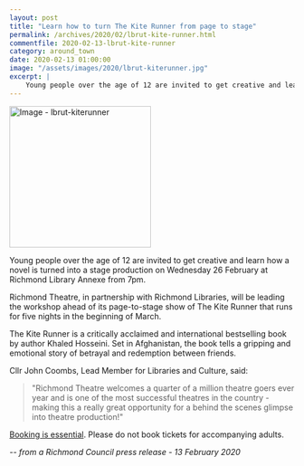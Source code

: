 ```yaml
---
layout: post
title: "Learn how to turn The Kite Runner from page to stage"
permalink: /archives/2020/02/lbrut-kite-runner.html
commentfile: 2020-02-13-lbrut-kite-runner
category: around_town
date: 2020-02-13 01:00:00
image: "/assets/images/2020/lbrut-kiterunner.jpg"
excerpt: |
    Young people over the age of 12 are invited to get creative and learn how a novel is turned into a stage production on Wednesday 26 February at Richmond Library Annexe from 7pm.
---
```

<a href="/assets/images/2020/lbrut-kiterunner.jpg" title="Click for a larger image"><img src="/assets/images/2020/lbrut-kiterunner-thumb.jpg" width="250" alt="Image - lbrut-kiterunner"  class="photo right"/></a>

Young people over the age of 12 are invited to get creative and learn how a novel is turned into a stage production on Wednesday 26 February at Richmond Library Annexe from 7pm.

Richmond Theatre, in partnership with Richmond Libraries, will be leading the workshop ahead of its page-to-stage show of The Kite Runner that runs for five nights in the beginning of March.

The Kite Runner is a critically acclaimed and international bestselling book by author Khaled Hosseini. Set in Afghanistan, the book tells a gripping and emotional story of betrayal and redemption between friends.

Cllr John Coombs, Lead Member for Libraries and Culture, said:

> "Richmond Theatre welcomes a quarter of a million theatre goers ever year and is one of the most successful theatres in the country - making this a really great opportunity for a behind the scenes glimpse into theatre production!"

[Booking is essential](https://www2.richmond.gov.uk/Richmondbookings/Details.aspx?Id=54803). Please do not book tickets for accompanying adults.

<cite>-- from a Richmond Council press release - 13 February 2020</cite>
